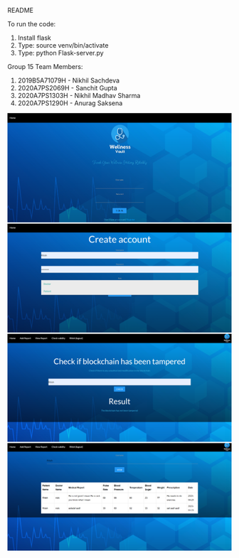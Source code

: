 README

To run the code:
1. Install flask
2. Type: source venv/bin/activate
3. Type: python Flask-server.py

Group 15
Team Members:
1. 2019B5A71079H - Nikhil Sachdeva
2. 2020A7PS2069H - Sanchit Gupta
3. 2020A7PS1303H - Nikhil Madhav Sharma
4. 2020A7PS1290H - Anurag Saksena



![alt text](https://github.com/Stratonov16/WellnessVault/blob/master/static/home.png)
![alt text](https://github.com/Stratonov16/WellnessVault/blob/master/static/register.png)
![alt text](https://github.com/Stratonov16/WellnessVault/blob/master/static/verified.png)
![alt text](https://github.com/Stratonov16/WellnessVault/blob/master/static/report.png)
